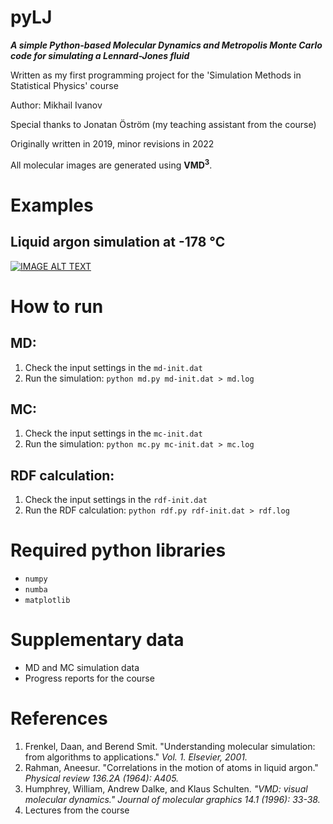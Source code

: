# pyLJ
***A simple Python-based Molecular Dynamics and Metropolis Monte Carlo code for simulating a Lennard-Jones fluid***

Written as my first programming project for the 'Simulation Methods in Statistical Physics' course

Author: Mikhail Ivanov

Special thanks to Jonatan Öström (my teaching assistant from the course)

Originally written in 2019, minor revisions in 2022

All molecular images are generated using **VMD<sup>3**.

# Examples
## Liquid argon simulation at -178 °C
 
[![IMAGE ALT TEXT](https://i.imgur.com/GderjHB.jpeg)](http://www.youtube.com/watch?v=8glY-WNcKHY "Liquid Argon simulation")

# How to run
## MD:
1. Check the input settings in the `md-init.dat`
2. Run the simulation: `python md.py md-init.dat > md.log`

## MC:
1. Check the input settings in the `mc-init.dat`
2. Run the simulation: `python mc.py mc-init.dat > mc.log`

## RDF calculation:
1. Check the input settings in the `rdf-init.dat`
2. Run the RDF calculation: `python rdf.py rdf-init.dat > rdf.log`

# Required python libraries
- `numpy`
- `numba`
- `matplotlib`

# Supplementary data
- MD and MC simulation data
- Progress reports for the course
  
# References
1. Frenkel, Daan, and Berend Smit. "Understanding molecular simulation: from algorithms to applications." *Vol. 1. Elsevier, 2001.*
2. Rahman, Aneesur. "Correlations in the motion of atoms in liquid argon." *Physical review 136.2A (1964): A405.*
3. Humphrey, William, Andrew Dalke, and Klaus Schulten. *"VMD: visual molecular dynamics." Journal of molecular graphics 14.1 (1996): 33-38.*
4. Lectures from the course

